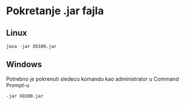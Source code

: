 # Pokretanje .jar fajla

## Linux
```
java -jar XO100.jar
```

## Windows
Potrebno je pokrenuti sledecu komandu kao administrator u Command Prompt-u
```
-jar XO100.jar
```
